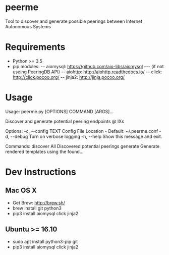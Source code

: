 # peerme
Tool to discover and generate possible peerings between Internet Autonomous Systems

# Requirements
- Python >= 3.5
- pip modules:
-- aiomysql: https://github.com/aio-libs/aiomysql
--- (if not useing PeeringDB API)
-- aiohttp: http://aiohttp.readthedocs.io/
-- click: http://click.pocoo.org/
-- jinja2: http://jinja.pocoo.org/

# Usage
Usage: peerme.py [OPTIONS] COMMAND [ARGS]...

  Discover and generate potential peering endpoints @ IXs

Options:
  -c, --config TEXT  Config File Location - Default: ~/.peerme.conf
  -d, --debug        Turn on verbose logging
  -h, --help         Show this message and exit.

Commands:
  discover       All Discovered potential peerings
  generate       Generate rendered templates using the found...

# Dev Instructions
## Mac OS X 
- Get Brew: http://brew.sh/ 
- brew install git python3
- pip3 install aiomysql click jinja2

## Ubuntu >= 16.10
- sudo apt install python3-pip git
- pip3 install aiomysql click jinja2

